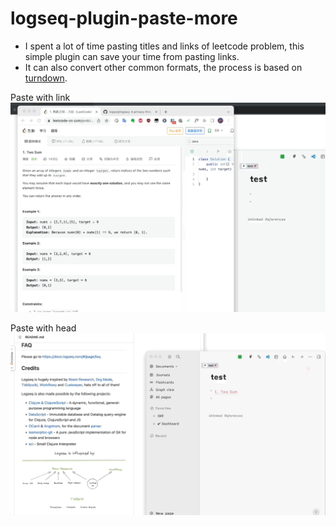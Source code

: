 # logseq-plugin-paste-more
* I spent a lot of time pasting titles and links of leetcode problem, this simple plugin can save your time from pasting links. 
* It can also convert other common formats, the process is based on [turndown](https://github.com/mixmark-io/turndown).

Paste with link
![paste with link](./leetcode_paste.gif)

Paste with head
![paste with head](./logseq_paste.gif)

